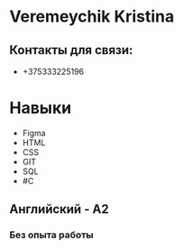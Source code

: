 # Veremeychik Kristina

## Контакты для связи:
* +375333225196

# Навыки
* Figma
* HTML
* CSS
* GIT
* SQL
* #C

## Английский - А2

### Без опыта работы 
